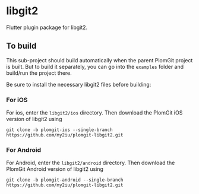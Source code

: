 # libgit2

Flutter plugin package for libgit2.

## To build 

This sub-project should build automatically when the parent PlomGit project is built. But to build it separately, you can go into the `examples` folder and build/run the project there.

Be sure to install the necessary libgit2 files before building:

### For iOS

For ios, enter the `libgit2/ios` directory. Then download the PlomGit iOS version of libgit2 using

```
git clone -b plomgit-ios --single-branch https://github.com/my2iu/plomgit-libgit2.git
```

### For Android

For Android, enter the `libgit2/android` directory. Then download the PlomGit Android version of libgit2 using

```
git clone -b plomgit-android --single-branch https://github.com/my2iu/plomgit-libgit2.git
```